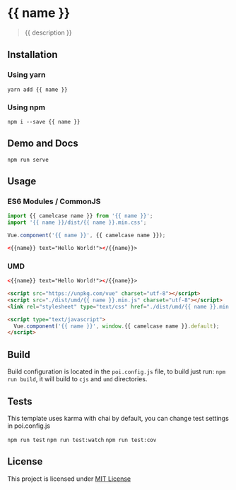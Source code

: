 # {{ name }}

> {{ description }}

## Installation

### Using yarn

`yarn add {{ name }}`

### Using npm

`npm i --save {{ name }}`

## Demo and Docs

`npm run serve`

## Usage

### ES6 Modules / CommonJS

```js
import {{ camelcase name }} from '{{ name }}';
import '{{ name }}/dist/{{ name }}.min.css';

Vue.component('{{ name }}', {{ camelcase name }});
```

```html
<{{name}} text="Hello World!"></{{name}}>
```

### UMD

```html
<{{name}} text="Hello World!"></{{name}}>

<script src="https://unpkg.com/vue" charset="utf-8"></script>
<script src="./dist/umd/{{ name }}.min.js" charset="utf-8"></script>
<link rel="stylesheet" type="text/css" href="./dist/umd/{{ name }}.min.css">

<script type="text/javascript">
  Vue.component('{{ name }}', window.{{ camelcase name }}.default);
</script>
```

## Build

Build configuration is located in the `poi.config.js` file, to build just run: `npm run build`, it will build to `cjs` and `umd` directories.

## Tests

This template uses karma with chai by default, you can change test settings in poi.config.js

`npm run test`
`npm run test:watch`
`npm run test:cov`

## License

This project is licensed under [MIT License](http://en.wikipedia.org/wiki/MIT_License)
